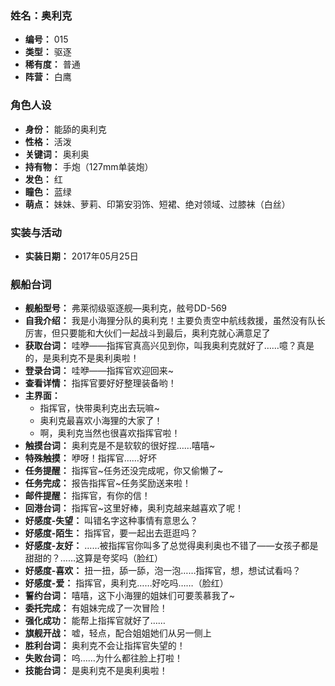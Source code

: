 ### 姓名：奥利克
* **编号：** 015
* **类型：** 驱逐
* **稀有度：** 普通
* **阵营：** 白鹰


### 角色人设
* **身份：** 能舔的奥利克
* **性格：** 活泼
* **关键词：** 奥利奥
* **持有物：** 手炮（127mm单装炮）
* **发色：** 红
* **瞳色：** 蓝绿
* **萌点：** 妹妹、萝莉、印第安羽饰、短裙、绝对领域、过膝袜（白丝）


### 实装与活动
* **实装日期：** 2017年05月25日


### 舰船台词
* **舰船型号：** 弗莱彻级驱逐舰—奥利克，舷号DD-569
* **自我介绍：** 我是小海狸分队的奥利克！主要负责空中航线救援，虽然没有队长厉害，但只要能和大伙们一起战斗到最后，奥利克就心满意足了
* **获取台词：** 哇咿——指挥官真高兴见到你，叫我奥利克就好了……噫？真是的，是奥利克不是奥利奥啦！
* **登录台词：** 哇咿——指挥官欢迎回来~
* **查看详情：** 指挥官要好好整理装备哟！
* **主界面：**
  * 指挥官，快带奥利克出去玩嘛~
  * 奥利克最喜欢小海狸的大家了！
  * 啊，奥利克当然也很喜欢指挥官啦！
* **触摸台词：** 奥利克是不是软软的很好捏……嘻嘻~
* **特殊触摸：** 咿呀！指挥官……好坏
* **任务提醒：** 指挥官~任务还没完成呢，你又偷懒了~
* **任务完成：** 报告指挥官~任务奖励送来啦！
* **邮件提醒：** 指挥官，有你的信！
* **回港台词：** 指挥官~这里好棒，奥利克越来越喜欢了呢！
* **好感度-失望：** 叫错名字这种事情有意思么？
* **好感度-陌生：** 指挥官，要一起出去逛逛吗？
* **好感度-友好：** ……被指挥官你叫多了总觉得奥利奥也不错了——女孩子都是甜甜的？……这算是夸奖吗（脸红）
* **好感度-喜欢：** 扭一扭，舔一舔，泡一泡……指挥官，想，想试试看吗？
* **好感度-爱：** 指挥官，奥利克……好吃吗……（脸红）
* **誓约台词：** 嘻嘻，这下小海狸的姐妹们可要羡慕我了~
* **委托完成：** 有姐妹完成了一次冒险！
* **强化成功：** 能帮上指挥官就好了……
* **旗舰开战：** 嘘，轻点，配合姐姐她们从另一侧上
* **胜利台词：** 奥利克不会让指挥官失望的！
* **失败台词：** 呜……为什么都往脸上打啦！
* **技能台词：** 是奥利克不是奥利奥啦！
